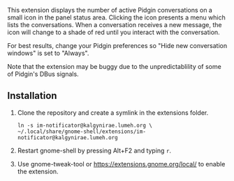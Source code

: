 This extension displays the number of active Pidgin conversations on a
small icon in the panel status area. Clicking the icon presents a menu
which lists the conversations. When a conversation receives a new
message, the icon will change to a shade of red until you interact with
the conversation.

For best results, change your Pidgin preferences so "Hide new
conversation windows" is set to "Always".

Note that the extension may be buggy due to the unpredictablility of
some of Pidgin's DBus signals.

Installation
------------
1. Clone the repository and create a symlink in the extensions folder.

       ln -s im-notificator@kalgynirae.lumeh.org \
       ~/.local/share/gnome-shell/extensions/im-notificator@kalgynirae.lumeh.org

2. Restart gnome-shell by pressing Alt+F2 and typing `r`.

3. Use gnome-tweak-tool or https://extensions.gnome.org/local/ to enable the
   extension.
